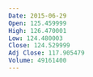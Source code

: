 ```yaml
---
Date: 2015-06-29
Open: 125.459999
High: 126.470001
Low: 124.480003
Close: 124.529999
Adj Close: 117.905479
Volume: 49161400
---
```

